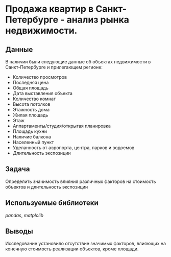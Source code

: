 # Продажа квартир в Санкт-Петербурге - анализ рынка недвижимости.


## Данные

В наличии были следующие данные об объектах недвижимости в Санкт-Петербурге и прилегающем регионе:
- Количество просмотров
- Последняя цена
- Общая площадь
- Дата выставления объекта
- Количество комнат
- Высота потолков
- Этажность дома
- Жилая площадь
- Этаж
- Аппартаменты/студия/открытая планировка
- Площадь кухни
- Наличие балкона
- Населенный пункт
- Уделанность от аэропорта, центра, парков и водоемов
- Длительность экспозиции

## Задача

Определить значимость влияния различных факторов на стоимость объектов и длительность экспозиции

## Используемые библиотеки
*pandas*, *matplolib*


## Выводы

Исследование установило отсутствие значимых факторов, влияющих на конечную стоимость реализации объектов, кроме площади.

